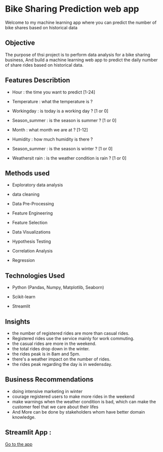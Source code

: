 
# Bike Sharing Prediction web app

Welcome to my machine learning app where you can predict the number of bike shares based on historical data



## Objective

The purpose of thsi project is to perform data analysis for a bike sharing business, And build a machine learning web app to predict the daily number of share rides based on historical data.




## Features Describtion

- Hour : the time you want to predict [1-24]

- Temperature : what the temperature is ?

- Workingday : is today is a working day ? [1 or 0]

- Season_summer : is the season is summer ? [1 or 0]

- Month : what month we are at ? [1-12]

- Humidity : how much humidity is there ? 

- Season_summer : is the season is winter ? [1 or 0]

- Weathersit rain : is the weather condition is rain ? [1 or 0]


## Methods used
- Exploratory data analysis

- data cleaning

- Data Pre-Processing

- Feature Engineering

- Feature Selection

- Data Visualizations

- Hypothesis Testing

- Correlation Analysis

- Regression

## Technologies Used 

- Python (Pandas, Numpy, Matplotlib, Seaborn)

- Scikit-learn

- Streamlit

## Insights 

- the number of registered rides are more than casual rides.
- Registered rides use the service mainly for work commuting.
- the casual rides are more in the weekend.
- the total rides drop down in the winter.
- the rides peak is in 8am and 5pm.
- there's a weather impact on the number of rides.
- the rides peak regarding the day is in wedensday.


## Business Recommendations 

- doing intensive marketing in winter
- courage registered users to make more rides in the weekend
- make warnings when the weather condition is bad, which can make the customer feel that we care about their lifes
- And More can be done by stakeholders whom have better domain knowledge.

## Streamlit  App :

[Go to the app](https://mokashaa2000-bike-sharing-prediction-machine-learnin-app-ci745n.streamlitapp.com/)
